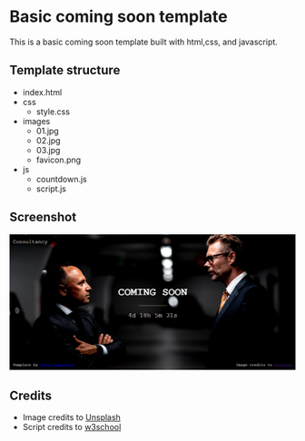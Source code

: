 # Basic coming soon template
This is a basic coming soon template built with html,css, and javascript.

## Template structure
- index.html
- css
  - style.css
- images
  - 01.jpg
  - 02.jpg
  - 03.jpg
  - favicon.png
- js
  - countdown.js
  - script.js

## Screenshot
![Image Coming soon](/Basic/basic.png)

## Credits
- Image credits to [Unsplash](https://unsplash.com)
- Script credits to [w3school](https://www.w3schools.com/js/js_functions.asp)
